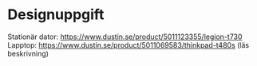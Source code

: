 # Designuppgift
Stationär dator: https://www.dustin.se/product/5011123355/legion-t730 
Lapptop: https://www.dustin.se/product/5011069583/thinkpad-t480s (läs beskrivning)
